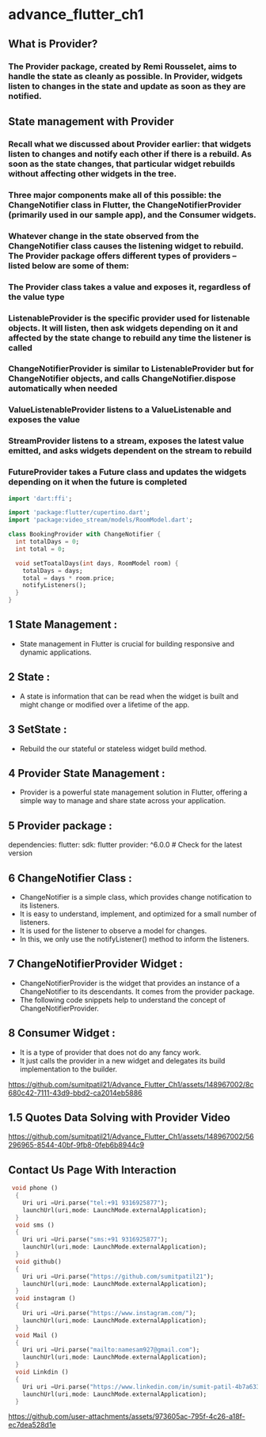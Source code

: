 # advance_flutter_ch1

## What is Provider?
### The Provider package, created by Remi Rousselet, aims to handle the state as cleanly as possible. In Provider, widgets listen to changes in the state and update as soon as they are notified.
## State management with Provider
### Recall what we discussed about Provider earlier: that widgets listen to changes and notify each other if there is a rebuild. As soon as the state changes, that particular widget rebuilds without affecting other widgets in the tree.

### Three major components make all of this possible: the ChangeNotifier class in Flutter, the ChangeNotifierProvider (primarily used in our sample app), and the Consumer widgets.

### Whatever change in the state observed from the ChangeNotifier class causes the listening widget to rebuild. The Provider package offers different types of providers – listed below are some of them:

### The Provider class takes a value and exposes it, regardless of the value type
### ListenableProvider is the specific provider used for listenable objects. It will listen, then ask widgets depending on it and affected by the state change to rebuild any time the listener is called
### ChangeNotifierProvider is similar to ListenableProvider but for ChangeNotifier objects, and calls ChangeNotifier.dispose automatically when needed
### ValueListenableProvider listens to a ValueListenable and exposes the value
### StreamProvider listens to a stream, exposes the latest value emitted, and asks widgets dependent on the stream to rebuild
### FutureProvider takes a Future class and updates the widgets depending on it when the future is completed 
```dart
import 'dart:ffi';

import 'package:flutter/cupertino.dart';
import 'package:video_stream/models/RoomModel.dart';

class BookingProvider with ChangeNotifier {
  int totalDays = 0;
  int total = 0;

  void setToatalDays(int days, RoomModel room) {
    totalDays = days;
    total = days * room.price;
    notifyListeners();
  }
}
```
## 1 State Management :

- State management in Flutter is crucial for building responsive and dynamic applications.

## 2 State :

- A state is information that can be read when the widget is built and might change or modified over a lifetime of the app.

## 3 SetState :

- Rebuild the our stateful or stateless widget build method.

## 4 Provider State Management :

- Provider is a powerful state management solution in Flutter, offering a simple way to manage and share state across your application.

## 5 Provider package :


dependencies:
  flutter:
    sdk: flutter
  provider: ^6.0.0  # Check for the latest version


## 6 ChangeNotifier Class :

- ChangeNotifier is a simple class, which provides change notification to its listeners.
- It is easy to understand, implement, and optimized for a small number of listeners.
- It is used for the listener to observe a model for changes.
- In this, we only use the notifyListener() method to inform the listeners.

## 7 ChangeNotifierProvider Widget :

- ChangeNotifierProvider is the widget that provides an instance of a ChangeNotifier to its descendants. It comes from the provider package.
- The following code snippets help to understand the concept of ChangeNotifierProvider.

## 8 Consumer Widget :

- It is a type of provider that does not do any fancy work.
- It just calls the provider in a new widget and delegates its build implementation to the builder.


https://github.com/sumitpatil21/Advance_Flutter_Ch1/assets/148967002/8c680c42-7111-43d9-bbd2-ca2014eb5886

## 1.5 Quotes Data Solving with Provider Video


https://github.com/sumitpatil21/Advance_Flutter_Ch1/assets/148967002/56296965-8544-40bf-9fb8-0feb6b8944c9

## Contact Us Page With Interaction

```dart
 void phone ()
  {
    Uri uri =Uri.parse("tel:+91 9316925877");
    launchUrl(uri,mode: LaunchMode.externalApplication);
  }
  void sms ()
  {
    Uri uri =Uri.parse("sms:+91 9316925877");
    launchUrl(uri,mode: LaunchMode.externalApplication);
  }
  void github()
  {
    Uri uri =Uri.parse("https://github.com/sumitpatil21");
    launchUrl(uri,mode: LaunchMode.externalApplication);
  }
  void instagram ()
  {
    Uri uri =Uri.parse("https://www.instagram.com/");
    launchUrl(uri,mode: LaunchMode.externalApplication);
  }
  void Mail ()
  {
    Uri uri =Uri.parse("mailto:namesam927@gmail.com");
    launchUrl(uri,mode: LaunchMode.externalApplication);
  }
  void Linkdin ()
  {
    Uri uri =Uri.parse("https://www.linkedin.com/in/sumit-patil-4b7a63311/");
    launchUrl(uri,mode: LaunchMode.externalApplication);
  }
```

https://github.com/user-attachments/assets/973605ac-795f-4c26-a18f-ec7dea528d1e



